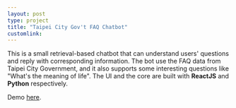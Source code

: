 ```yaml
---
layout: post
type: project
title: "Taipei City Gov't FAQ Chatbot"
customlink: 
---
```

This is a small retrieval-based chatbot that can understand users' questions and reply with corresponding information. The bot use the FAQ data from Taipei City Government, and it also supports some interesting questions like "What's the meaning of life". The UI and the core are built with **ReactJS** and **Python** respectively.

Demo [here](https://tpe-gov-bot.herokuapp.com/).